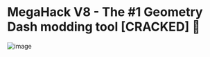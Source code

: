 
# MegaHack V8 - The #1 Geometry Dash modding tool [CRACKED] 🔰
 
![image](https://github.com/user-attachments/assets/7a26c932-ec50-4cca-ab29-620bef8b7086)
